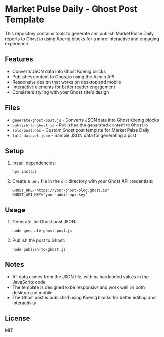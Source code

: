 # Market Pulse Daily - Ghost Post Template

This repository contains tools to generate and publish Market Pulse Daily reports to Ghost.io using Koenig blocks for a more interactive and engaging experience.

## Features

- Converts JSON data into Ghost Koenig blocks
- Publishes content to Ghost.io using the Admin API
- Responsive design that works on desktop and mobile
- Interactive elements for better reader engagement
- Consistent styling with your Ghost site's design

## Files

- `generate-ghost-post.js` - Converts JSON data into Ghost Koenig blocks
- `publish-to-ghost.js` - Publishes the generated content to Ghost.io
- `solo/post.hbs` - Custom Ghost post template for Market Pulse Daily
- `full-dataset.json` - Sample JSON data for generating a post

## Setup

1. Install dependencies:
   ```bash
   npm install
   ```

2. Create a `.env` file in the `src` directory with your Ghost API credentials:
   ```
   GHOST_URL="https://your-ghost-blog.ghost.io"
   GHOST_API_KEY="your-admin-api-key"
   ```

## Usage

1. Generate the Ghost post JSON:
   ```bash
   node generate-ghost-post.js
   ```

2. Publish the post to Ghost:
   ```bash
   node publish-to-ghost.js
   ```

## Notes

- All data comes from the JSON file, with no hardcoded values in the JavaScript code
- The template is designed to be responsive and work well on both desktop and mobile
- The Ghost post is published using Koenig blocks for better editing and interactivity

## License

MIT
